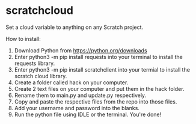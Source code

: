# scratchcloud
Set a cloud variable to anything on any Scratch project.


How to install:

1. Download Python from https://python.org/downloads
2. Enter python3 -m pip install requests into your terminal to install the requests library.
3. Enter python3 -m pip install scratchclient into your termial to install the scratch cloud library.
4. Create a folder called hack on your computer.
5. Create 2 text files on your computer and put them in the hack folder.
6. Rename them to main.py and update.py respectively.
7. Copy and paste the respective files from the repo into those files.
8. Add your username and password into the blanks.
9. Run the python file using IDLE or the terminal.
You're done!
